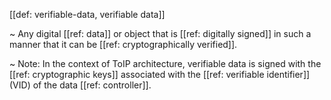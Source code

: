 [[def: verifiable-data, verifiable data]]

~ Any digital [[ref: data]] or object that is [[ref: digitally signed]] in such a manner that it can be [[ref: cryptographically verified]]. 

~ Note: In the context of ToIP architecture, verifiable data is signed with the [[ref: cryptographic keys]] associated with the [[ref: verifiable identifier]] (VID) of the data [[ref: controller]].
